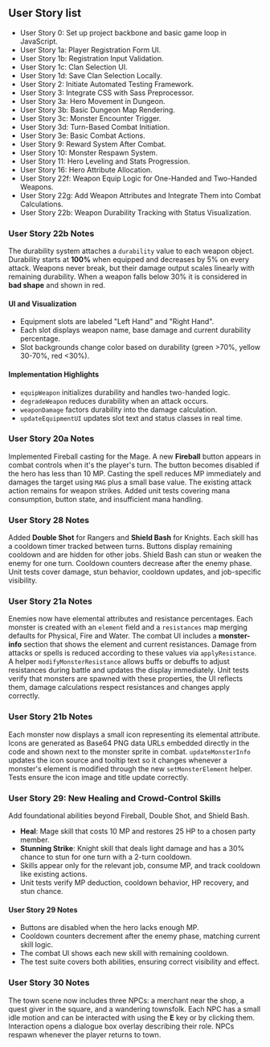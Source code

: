 ## User Story list
- User Story 0: Set up project backbone and basic game loop in JavaScript.
- User Story 1a: Player Registration Form UI.
- User Story 1b: Registration Input Validation.
- User Story 1c: Clan Selection UI.
- User Story 1d: Save Clan Selection Locally.
- User Story 2: Initiate Automated Testing Framework.
- User Story 3: Integrate CSS with Sass Preprocessor.
- User Story 3a: Hero Movement in Dungeon.
- User Story 3b: Basic Dungeon Map Rendering.
- User Story 3c: Monster Encounter Trigger.
- User Story 3d: Turn-Based Combat Initiation.
- User Story 3e: Basic Combat Actions.
- User Story 9: Reward System After Combat.
- User Story 10: Monster Respawn System.
- User Story 11: Hero Leveling and Stats Progression.
- User Story 16: Hero Attribute Allocation.
- User Story 22f: Weapon Equip Logic for One-Handed and Two-Handed Weapons.
- User Story 22g: Add Weapon Attributes and Integrate Them into Combat Calculations.
- User Story 22b: Weapon Durability Tracking with Status Visualization.

### User Story 22b Notes
The durability system attaches a `durability` value to each weapon object. Durability
starts at **100%** when equipped and decreases by 5% on every attack. Weapons never
break, but their damage output scales linearly with remaining durability. When a
weapon falls below 30% it is considered in **bad shape** and shown in red.

#### UI and Visualization
- Equipment slots are labeled "Left Hand" and "Right Hand".
- Each slot displays weapon name, base damage and current durability percentage.
- Slot backgrounds change color based on durability (green >70%, yellow 30-70%, red <30%).

#### Implementation Highlights
- `equipWeapon` initializes durability and handles two-handed logic.
- `degradeWeapon` reduces durability when an attack occurs.
- `weaponDamage` factors durability into the damage calculation.
- `updateEquipmentUI` updates slot text and status classes in real time.

### User Story 20a Notes
Implemented Fireball casting for the Mage. A new **Fireball** button appears in
combat controls when it's the player's turn. The button becomes disabled if the
hero has less than 10 MP. Casting the spell reduces MP immediately and damages
the target using `MAG` plus a small base value. The existing attack action
remains for weapon strikes. Added unit tests covering mana consumption, button
state, and insufficient mana handling.

### User Story 28 Notes
Added **Double Shot** for Rangers and **Shield Bash** for Knights. Each skill has
a cooldown timer tracked between turns. Buttons display remaining cooldown and are
hidden for other jobs. Shield Bash can stun or weaken the enemy for one turn.
Cooldown counters decrease after the enemy phase. Unit tests cover damage, stun
behavior, cooldown updates, and job-specific visibility.

### User Story 21a Notes
Enemies now have elemental attributes and resistance percentages. Each monster
is created with an `element` field and a `resistances` map merging defaults for
Physical, Fire and Water. The combat UI includes a **monster-info** section that
shows the element and current resistances. Damage from attacks or spells is
reduced according to these values via `applyResistance`. A helper
`modifyMonsterResistance` allows buffs or debuffs to adjust resistances during
battle and updates the display immediately. Unit tests verify that monsters are
spawned with these properties, the UI reflects them, damage calculations respect
resistances and changes apply correctly.

### User Story 21b Notes
Each monster now displays a small icon representing its elemental attribute. Icons
are generated as Base64 PNG data URLs embedded directly in the code and shown
next to the monster sprite in combat. `updateMonsterInfo` updates the icon source
and tooltip text so it changes whenever a monster's element is modified through
the new `setMonsterElement` helper. Tests ensure the icon image and title update
correctly.

### User Story 29: New Healing and Crowd-Control Skills
Add foundational abilities beyond Fireball, Double Shot, and Shield Bash.
- **Heal**: Mage skill that costs 10 MP and restores 25 HP to a chosen party member.
- **Stunning Strike**: Knight skill that deals light damage and has a 30% chance to stun for one turn with a 2-turn cooldown.
- Skills appear only for the relevant job, consume MP, and track cooldown like existing actions.
- Unit tests verify MP deduction, cooldown behavior, HP recovery, and stun chance.

#### User Story 29 Notes
- Buttons are disabled when the hero lacks enough MP.
- Cooldown counters decrement after the enemy phase, matching current skill logic.
- The combat UI shows each new skill with remaining cooldown.
- The test suite covers both abilities, ensuring correct visibility and effect.

### User Story 30 Notes
The town scene now includes three NPCs: a merchant near the shop, a quest giver in the square, and a wandering townsfolk. Each NPC has a small idle motion and can be interacted with using the **E** key or by clicking them. Interaction opens a dialogue box overlay describing their role. NPCs respawn whenever the player returns to town.
